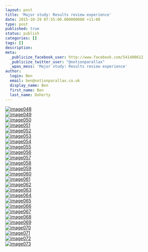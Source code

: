 ```yaml
---
layout: post
title: 'Major study: Results review experience'
date: 2015-10-29 07:55:00.000000000 +11:00
type: post
published: true
status: publish
categories: []
tags: []
description:
meta:
  _publicize_facebook_user: http://www.facebook.com/541400612
  _publicize_twitter_user: "@notionparallax"
  _wpas_mess: 'Major study: Results review experience'
author:
  login: Ben
  email: ben@notionparallax.co.uk
  display_name: Ben
  first_name: Ben
  last_name: Doherty
---
```

<p><!--more--></p>
<p><a href="/wordpress/wp-content/uploads/2015/10/image048.png" rel="attachment wp-att-2105"><img class="alignnone size-full wp-image-2105" src="{{ site.baseurl }}/assets/image048.png" alt="image048" /></a><br />
<a href="/wordpress/wp-content/uploads/2015/10/image049.png" rel="attachment wp-att-2106"><img class="alignnone size-full wp-image-2106" src="{{ site.baseurl }}/assets/image049.png" alt="image049" /></a><br />
<a href="/wordpress/wp-content/uploads/2015/10/image050.png" rel="attachment wp-att-2107"><img class="alignnone size-medium wp-image-2107" src="{{ site.baseurl }}/assets/image050.png" alt="image050" /></a><br />
<a href="/wordpress/wp-content/uploads/2015/10/image051.png" rel="attachment wp-att-2108"><img class="alignnone size-medium wp-image-2108" src="{{ site.baseurl }}/assets/image051.png" alt="image051" /></a><br />
<a href="/wordpress/wp-content/uploads/2015/10/image052.png" rel="attachment wp-att-2109"><img class="alignnone size-medium wp-image-2109" src="{{ site.baseurl }}/assets/image052.png" alt="image052" /></a><br />
<a href="/wordpress/wp-content/uploads/2015/10/image053.png" rel="attachment wp-att-2110"><img class="alignnone size-medium wp-image-2110" src="{{ site.baseurl }}/assets/image053.png" alt="image053" /></a><br />
<a href="/wordpress/wp-content/uploads/2015/10/image054.png" rel="attachment wp-att-2111"><img class="alignnone size-medium wp-image-2111" src="{{ site.baseurl }}/assets/image054.png" alt="image054" /></a><br />
<a href="/wordpress/wp-content/uploads/2015/10/image055.png" rel="attachment wp-att-2112"><img class="alignnone size-medium wp-image-2112" src="{{ site.baseurl }}/assets/image055.png" alt="image055" /></a><br />
<a href="/wordpress/wp-content/uploads/2015/10/image056.png" rel="attachment wp-att-2113"><img class="alignnone size-medium wp-image-2113" src="{{ site.baseurl }}/assets/image056.png" alt="image056" /></a><br />
<a href="/wordpress/wp-content/uploads/2015/10/image057.png" rel="attachment wp-att-2114"><img class="alignnone size-medium wp-image-2114" src="{{ site.baseurl }}/assets/image057.png" alt="image057" /></a><br />
<a href="/wordpress/wp-content/uploads/2015/10/image058.png" rel="attachment wp-att-2115"><img class="alignnone size-medium wp-image-2115" src="{{ site.baseurl }}/assets/image058.png" alt="image058" /></a><br />
<a href="/wordpress/wp-content/uploads/2015/10/image059.png" rel="attachment wp-att-2116"><img class="alignnone size-medium wp-image-2116" src="{{ site.baseurl }}/assets/image059.png" alt="image059" /></a><br />
<a href="/wordpress/wp-content/uploads/2015/10/image060.png" rel="attachment wp-att-2117"><img class="alignnone size-medium wp-image-2117" src="{{ site.baseurl }}/assets/image060.png" alt="image060" /></a><br />
<a href="/wordpress/wp-content/uploads/2015/10/image061.png" rel="attachment wp-att-2118"><img class="alignnone size-medium wp-image-2118" src="{{ site.baseurl }}/assets/image061.png" alt="image061" /></a><br />
<a href="/wordpress/wp-content/uploads/2015/10/image062.png" rel="attachment wp-att-2119"><img class="alignnone size-medium wp-image-2119" src="{{ site.baseurl }}/assets/image062.png" alt="image062" /></a><br />
<a href="/wordpress/wp-content/uploads/2015/10/image063.png" rel="attachment wp-att-2120"><img class="alignnone size-medium wp-image-2120" src="{{ site.baseurl }}/assets/image063.png" alt="image063" /></a><br />
<a href="/wordpress/wp-content/uploads/2015/10/image064.png" rel="attachment wp-att-2121"><img class="alignnone size-medium wp-image-2121" src="{{ site.baseurl }}/assets/image064.png" alt="image064" /></a><br />
<a href="/wordpress/wp-content/uploads/2015/10/image065.png" rel="attachment wp-att-2122"><img class="alignnone size-medium wp-image-2122" src="{{ site.baseurl }}/assets/image065.png" alt="image065" /></a><br />
<a href="/wordpress/wp-content/uploads/2015/10/image066.png" rel="attachment wp-att-2123"><img class="alignnone size-medium wp-image-2123" src="{{ site.baseurl }}/assets/image066.png" alt="image066" /></a><br />
<a href="/wordpress/wp-content/uploads/2015/10/image067.png" rel="attachment wp-att-2124"><img class="alignnone size-medium wp-image-2124" src="{{ site.baseurl }}/assets/image067.png" alt="image067" /></a><br />
<a href="/wordpress/wp-content/uploads/2015/10/image068.png" rel="attachment wp-att-2125"><img class="alignnone size-medium wp-image-2125" src="{{ site.baseurl }}/assets/image068.png" alt="image068" /></a><br />
<a href="/wordpress/wp-content/uploads/2015/10/image069.png" rel="attachment wp-att-2126"><img class="alignnone size-medium wp-image-2126" src="{{ site.baseurl }}/assets/image069.png" alt="image069" /></a><br />
<a href="/wordpress/wp-content/uploads/2015/10/image070.png" rel="attachment wp-att-2127"><img class="alignnone size-medium wp-image-2127" src="{{ site.baseurl }}/assets/image070.png" alt="image070" /></a><br />
<a href="/wordpress/wp-content/uploads/2015/10/image071.png" rel="attachment wp-att-2128"><img class="alignnone size-medium wp-image-2128" src="{{ site.baseurl }}/assets/image071.png" alt="image071" /></a><br />
<a href="/wordpress/wp-content/uploads/2015/10/image072.png" rel="attachment wp-att-2129"><img class="alignnone size-medium wp-image-2129" src="{{ site.baseurl }}/assets/image072.png" alt="image072" /></a><br />
<a href="/wordpress/wp-content/uploads/2015/10/image073.png" rel="attachment wp-att-2130"><img class="alignnone size-full wp-image-2130" src="{{ site.baseurl }}/assets/image073.png" alt="image073" /></a></p>
